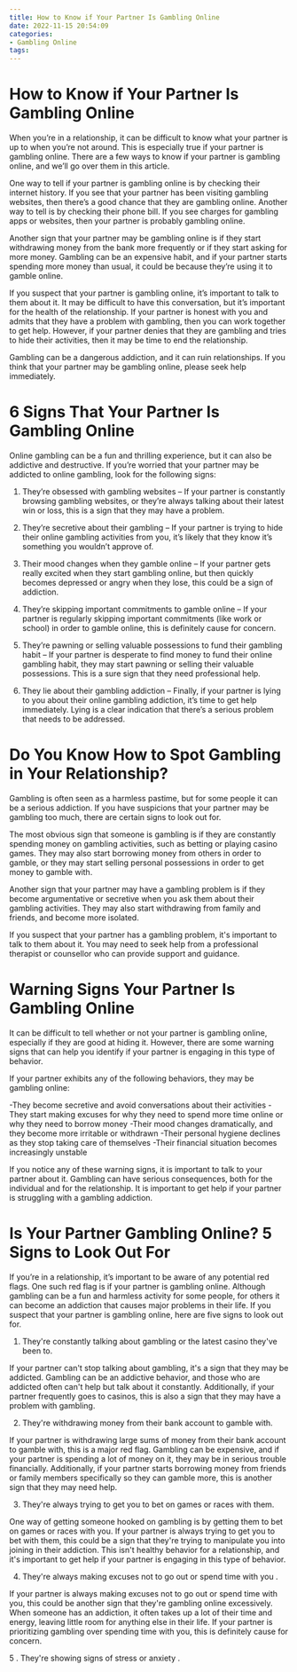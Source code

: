 ```yaml
---
title: How to Know if Your Partner Is Gambling Online 
date: 2022-11-15 20:54:09
categories:
- Gambling Online
tags:
---
```



# How to Know if Your Partner Is Gambling Online 

When you’re in a relationship, it can be difficult to know what your partner is up to when you’re not around. This is especially true if your partner is gambling online. There are a few ways to know if your partner is gambling online, and we’ll go over them in this article.

One way to tell if your partner is gambling online is by checking their internet history. If you see that your partner has been visiting gambling websites, then there’s a good chance that they are gambling online. Another way to tell is by checking their phone bill. If you see charges for gambling apps or websites, then your partner is probably gambling online.

Another sign that your partner may be gambling online is if they start withdrawing money from the bank more frequently or if they start asking for more money. Gambling can be an expensive habit, and if your partner starts spending more money than usual, it could be because they’re using it to gamble online.

If you suspect that your partner is gambling online, it’s important to talk to them about it. It may be difficult to have this conversation, but it’s important for the health of the relationship. If your partner is honest with you and admits that they have a problem with gambling, then you can work together to get help. However, if your partner denies that they are gambling and tries to hide their activities, then it may be time to end the relationship.

Gambling can be a dangerous addiction, and it can ruin relationships. If you think that your partner may be gambling online, please seek help immediately.

# 6 Signs That Your Partner Is Gambling Online 

Online gambling can be a fun and thrilling experience, but it can also be addictive and destructive. If you’re worried that your partner may be addicted to online gambling, look for the following signs:

1. They’re obsessed with gambling websites – If your partner is constantly browsing gambling websites, or they’re always talking about their latest win or loss, this is a sign that they may have a problem.

2. They’re secretive about their gambling – If your partner is trying to hide their online gambling activities from you, it’s likely that they know it’s something you wouldn’t approve of.

3. Their mood changes when they gamble online – If your partner gets really excited when they start gambling online, but then quickly becomes depressed or angry when they lose, this could be a sign of addiction.

4. They’re skipping important commitments to gamble online – If your partner is regularly skipping important commitments (like work or school) in order to gamble online, this is definitely cause for concern.

5. They’re pawning or selling valuable possessions to fund their gambling habit – If your partner is desperate to find money to fund their online gambling habit, they may start pawning or selling their valuable possessions. This is a sure sign that they need professional help.

6. They lie about their gambling addiction – Finally, if your partner is lying to you about their online gambling addiction, it’s time to get help immediately. Lying is a clear indication that there’s a serious problem that needs to be addressed.

# Do You Know How to Spot Gambling in Your Relationship? 

Gambling is often seen as a harmless pastime, but for some people it can be a serious addiction. If you have suspicions that your partner may be gambling too much, there are certain signs to look out for.

The most obvious sign that someone is gambling is if they are constantly spending money on gambling activities, such as betting or playing casino games. They may also start borrowing money from others in order to gamble, or they may start selling personal possessions in order to get money to gamble with.

Another sign that your partner may have a gambling problem is if they become argumentative or secretive when you ask them about their gambling activities. They may also start withdrawing from family and friends, and become more isolated.

If you suspect that your partner has a gambling problem, it's important to talk to them about it. You may need to seek help from a professional therapist or counsellor who can provide support and guidance.

# Warning Signs Your Partner Is Gambling Online 

It can be difficult to tell whether or not your partner is gambling online, especially if they are good at hiding it. However, there are some warning signs that can help you identify if your partner is engaging in this type of behavior.

If your partner exhibits any of the following behaviors, they may be gambling online:

-They become secretive and avoid conversations about their activities
-They start making excuses for why they need to spend more time online or why they need to borrow money
-Their mood changes dramatically, and they become more irritable or withdrawn
-Their personal hygiene declines as they stop taking care of themselves
-Their financial situation becomes increasingly unstable

If you notice any of these warning signs, it is important to talk to your partner about it. Gambling can have serious consequences, both for the individual and for the relationship. It is important to get help if your partner is struggling with a gambling addiction.

# Is Your Partner Gambling Online? 5 Signs to Look Out For

If you’re in a relationship, it’s important to be aware of any potential red flags. One such red flag is if your partner is gambling online. Although gambling can be a fun and harmless activity for some people, for others it can become an addiction that causes major problems in their life. If you suspect that your partner is gambling online, here are five signs to look out for.

1. They're constantly talking about gambling or the latest casino they've been to.

If your partner can't stop talking about gambling, it's a sign that they may be addicted. Gambling can be an addictive behavior, and those who are addicted often can't help but talk about it constantly. Additionally, if your partner frequently goes to casinos, this is also a sign that they may have a problem with gambling.

2. They're withdrawing money from their bank account to gamble with.

If your partner is withdrawing large sums of money from their bank account to gamble with, this is a major red flag. Gambling can be expensive, and if your partner is spending a lot of money on it, they may be in serious trouble financially. Additionally, if your partner starts borrowing money from friends or family members specifically so they can gamble more, this is another sign that they may need help.

3. They're always trying to get you to bet on games or races with them.

One way of getting someone hooked on gambling is by getting them to bet on games or races with you. If your partner is always trying to get you to bet with them, this could be a sign that they're trying to manipulate you into joining in their addiction. This isn't healthy behavior for a relationship, and it's important to get help if your partner is engaging in this type of behavior.

4. They're always making excuses not to go out or spend time with you .

If your partner is always making excuses not to go out or spend time with you, this could be another sign that they're gambling online excessively. When someone has an addiction, it often takes up a lot of their time and energy, leaving little room for anything else in their life. If your partner is prioritizing gambling over spending time with you, this is definitely cause for concern.

5 . They're showing signs of stress or anxiety .